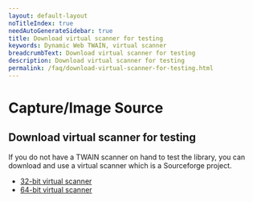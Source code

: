 ```yaml
---
layout: default-layout
noTitleIndex: true
needAutoGenerateSidebar: true
title: Download virtual scanner for testing
keywords: Dynamic Web TWAIN, virtual scanner
breadcrumbText: Download virtual scanner for testing
description: Download virtual scanner for testing
permalink: /faq/download-virtual-scanner-for-testing.html
---
```


# Capture/Image Source

## Download virtual scanner for testing

If you do not have a TWAIN scanner on hand to test the library, you can download and use a virtual scanner which is a Sourceforge project.

- [32-bit virtual scanner](https://www.dynamsoft.com/download/TWAIN/twainds.win32.installer.2.1.3.msi)
- [64-bit virtual scanner](https://www.dynamsoft.com/download/TWAIN/twainds.win64.installer.2.1.3.msi)
